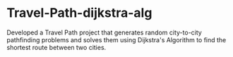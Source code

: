 # Travel-Path-dijkstra-alg
Developed a Travel Path project that generates random city-to-city pathfinding problems and solves them using Dijkstra's Algorithm to find the shortest route between two cities.
